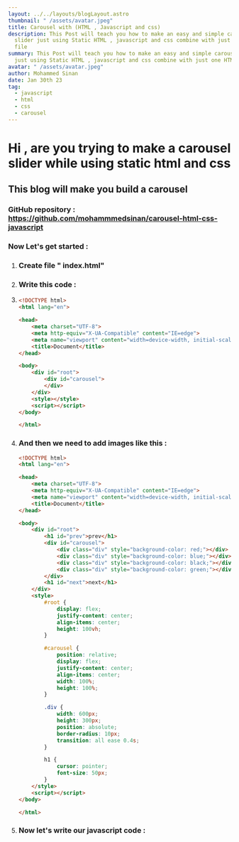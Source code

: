 ```yaml
---
layout: ../../layouts/blogLayout.astro
thumbnail: " /assets/avatar.jpeg"
title: Carousel with (HTML , Javascript and css)
description: This Post will teach you how to make an easy and simple carousel
  slider just using Static HTML , javascript and css combine with just one HTML
  file
summary: This Post will teach you how to make an easy and simple carousel slider
  just using Static HTML , javascript and css combine with just one HTML file
avatar: " /assets/avatar.jpeg"
author: Mohammed Sinan
date: Jan 30th 23
tag:
  - javascript
  - html
  - css
  - carousel
---
```

# H﻿i , are you trying to make a carousel slider while using static html and css

## T﻿his blog will make you build a carousel 

### G﻿itHub repository : https://github.com/mohammmedsinan/carousel-html-css-javascript

### N﻿ow Let's get started : 

1. ### C﻿reate file " index.html" 
2. ### W﻿rite this code : 
3. ```html
   <!DOCTYPE html>
   <html lang="en">

   <head>
       <meta charset="UTF-8">
       <meta http-equiv="X-UA-Compatible" content="IE=edge">
       <meta name="viewport" content="width=device-width, initial-scale=1.0">
       <title>Document</title>
   </head>

   <body>
       <div id="root">
           <div id="carousel">
           </div>
       </div>
       <style></style>
       <script></script>
   </body>

   </html>
   ```
4. ### A﻿nd then we need to add images like this : 

   ```html
   <!DOCTYPE html>
   <html lang="en">

   <head>
       <meta charset="UTF-8">
       <meta http-equiv="X-UA-Compatible" content="IE=edge">
       <meta name="viewport" content="width=device-width, initial-scale=1.0">
       <title>Document</title>
   </head>

   <body>
       <div id="root">
           <h1 id="prev">prev</h1>
           <div id="carousel">
               <div class="div" style="background-color: red;"></div>
               <div class="div" style="background-color: blue;"></div>
               <div class="div" style="background-color: black;"></div>
               <div class="div" style="background-color: green;"></div>
           </div>
           <h1 id="next">next</h1>
       </div>
       <style>
           #root {
               display: flex;
               justify-content: center;
               align-items: center;
               height: 100vh;
           }

           #carousel {
               position: relative;
               display: flex;
               justify-content: center;
               align-items: center;
               width: 100%;
               height: 100%;
           }

           .div {
               width: 600px;
               height: 300px;
               position: absolute;
               border-radius: 10px;
               transition: all ease 0.4s;
           }

           h1 {
               cursor: pointer;
               font-size: 50px;
           }
       </style>
       <script></script>
   </body>

   </html>
   ```
5. ### N﻿ow let's write our javascript code : 

   ```

   ```